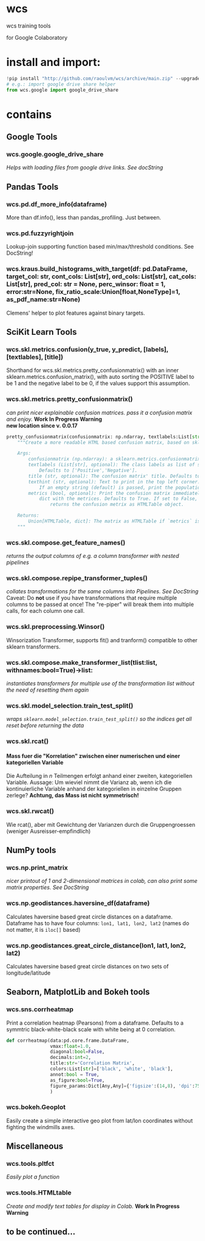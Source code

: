 # wcs
wcs training tools

for Google Colaboratory

# install and import:
```python
!pip install "http://github.com/raoulvm/wcs/archive/main.zip" --upgrade>/dev/null
# e.g.: import google drive share helper
from wcs.google import google_drive_share
```


# contains
## Google Tools
### wcs.google.google_drive_share
*Helps with loading files from google drive links. See docString*

## Pandas Tools
### wcs.pd.df_more_info(dataframe) 
More than df.info(), less than pandas_profiling. Just between.

### wcs.pd.fuzzyrightjoin
Lookup-join supporting function based min/max/threshold conditions. See DocString!

### wcs.kraus.build_histograms_with_target(df: pd.DataFrame, target_col: str, cont_cols: List[str], ord_cols: List[str], cat_cols: List[str], pred_col: str = None, perc_winsor: float = 1, error:str=None,  fix_ratio_scale:Union[float,NoneType]=1, as_pdf_name:str=None)
Clemens' helper to plot features against binary targets. 

## SciKit Learn Tools
### wcs.skl.metrics.confusion(y_true, y_predict, [labels], [textlables], [title])
Shorthand for wcs.skl.metrics.pretty_confusionmatrix() with an inner sklearn.metrics.confusion_matrix(), with auto sorting the POSITIVE label to be 1 and the negative label to be 0, if the values support this assumption.
### wcs.skl.metrics.pretty_confusionmatrix()
*can print nicer explainable confusion matrices. pass it a confusion matrix and enjoy.* **Work In Progress Warning**  
**new location since v. 0.0.17**
```python
pretty_confusionmatrix(confusionmatrix: np.ndarray, textlabels:List[str]=['Positive','Negative'], title:str='Confusion Matrix', texthint:str='', metrics:bool=True)->Union[object, dict]:
    """Create a more readable HTML based confusion matrix, based on sklearn 

    Args:
        confusionmatrix (np.ndarray): a sklearn.metrics.confusionmatrix  
        textlabels (List[str], optional): The class labels as list of strings. 
            Defaults to ['Positive','Negative'].  
        title (str, optional): The confusion matrix' title. Defaults to 'Confusion Matrix'.
        texthint (str, optional): Text to print in the top left corner. Defaults to ''. 
            If an empty string (default) is passed, print the population number.  
        metrics (bool, optional): Print the confusion matrix immediately, and return a 
            dict with the metrices. Defaults to True. If set to False, the function 
                returns the confusion metrix as HTMLTable object.

    Returns:
        Union[HTMLTable, dict]: The matrix as HTMLTable if `metrics` is set to False, a dict with the metrics otherwise (Default)
    """
```
### wcs.skl.compose.get_feature_names()
*returns the output columns of e.g. a column transformer with nested pipelines*

### wcs.skl.compose.repipe_transformer_tuples()
*collates transformations for the same columns into Pipelines. See DocString*
Caveat: Do **not** use if you have transformations that require multiple columns to be passed at once! The "re-piper" will 
break them into multiple calls, for each column one call.

### wcs.skl.preprocessing.Winsor()
Winsorization Transformer, supports fit() and tranform() compatible to other sklearn transformers.

### wcs.skl.compose.make_transformer_list(tlist:list, withnames:bool=True)->list:
*instantiates transformers for multiple use of the transformation list without the need of resetting them again*

### wcs.skl.model_selection.train_test_split()
*wraps `sklearn.model_selection.train_test_split()` so the indices get all reset before returning the data*

### wcs.skl.rcat()
#### Mass fuer die "Korrelation" zwischen einer numerischen und einer kategoriellen Variable
Die Aufteilung in $n$ Teilmengen erfolgt anhand einer zweiten, kategoriellen Variable.
Aussage: Um wieviel nimmt die Varianz ab, wenn ich die kontinuierliche Variable anhand der kategoriellen in einzelne Gruppen zerlege?
**Achtung, das Mass ist nicht symmetrisch!**

### wcs.skl.rwcat()
Wie rcat(), aber mit Gewichtung der Varianzen durch die Gruppengroessen (weniger Ausreisser-empfindlich)

## NumPy tools
### wcs.np.print_matrix
*nicer printout of 1 and 2-dimensional matrices in colab, can also print some matrix properties. See DocString*

### wcs.np.geodistances.haversine_df(dataframe)
Calculates haversine based great circle distances on a dataframe. Dataframe has to have four columns: `lon1, lat1, lon2, lat2` (names do not matter, it is `iloc[]` based)

### wcs.np.geodistances.great_circle_distance(lon1, lat1, lon2, lat2)
Calculates haversine based great circle distances on two sets of longitude/latitude

## Seaborn, MatplotLib and Bokeh tools
### wcs.sns.corrheatmap
Print a correlation heatmap (Pearsons) from a dataframe. Defaults to a symmtric black-white-black scale with white being at 0 correlation.
```python
def corrheatmap(data:pd.core.frame.DataFrame, 
                vmax:float=1.0,
                diagonal:bool=False,
                decimals:int=2,
                title:str='Correlation Matrix',
                colors:List[str]=['black', 'white', 'black'],
                annot:bool = True,
                as_figure:bool=True,
                figure_params:Dict[Any,Any]={'figsize':(14,8), 'dpi':75},
                )
```
### wcs.bokeh.Geoplot
Easily create a simple interactive geo plot from lat/lon coordinates without fighting the windmills axes.

## Miscellaneous
### wcs.tools.pltfct
*Easily plot a function*

### wcs.tools.HTMLtable
*Create and modify text tables for display in Colab.* **Work In Progress Warning**

## to be continued...
